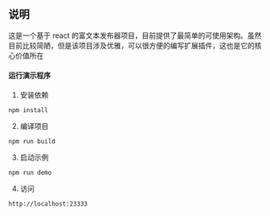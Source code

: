 ## 说明

这是一个基于 react 的富文本发布器项目，目前提供了最简单的可使用架构。虽然目前比较简陋，但是该项目涉及优雅，可以很方便的编写扩展插件，这也是它的核心价值所在

#### 运行演示程序

1. 安装依赖

```
npm install
```

2. 编译项目

```
npm run build
```

3. 启动示例

```
npm run demo
```

4. 访问

```
http://localhost:23333
```
